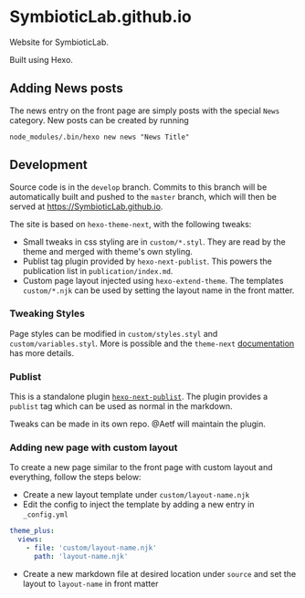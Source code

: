 # SymbioticLab.github.io

Website for SymbioticLab.

Built using Hexo.

## Adding News posts
The news entry on the front page are simply posts with the special `News` category. New posts can be created
by running
```
node_modules/.bin/hexo new news "News Title"
```

## Development
Source code is in the `develop` branch. Commits to this branch will be automatically built and pushed to the `master` branch, which will then be served at https://SymbioticLab.github.io.

The site is based on `hexo-theme-next`, with the following tweaks:

* Small tweaks in css styling are in `custom/*.styl`. They are read by the theme and merged with theme's own styling.
* Publist tag plugin provided by `hexo-next-publist`. This powers the publication list in `publication/index.md`.
* Custom page layout injected using `hexo-extend-theme`. The templates `custom/*.njk` can be used by setting the layout name in the front matter.

### Tweaking Styles
Page styles can be modified in `custom/styles.styl` and `custom/variables.styl`. More is possible and the `theme-next` [documentation](https://theme-next.js.org/docs/advanced-settings/custom-files.html) has more details.

### Publist
This is a standalone plugin [`hexo-next-publist`](https://github.com/Aetf/hexo-next-publist). The plugin provides a `publist` tag which can be used as normal
in the markdown.

Tweaks can be made in its own repo. @Aetf will maintain the plugin.

### Adding new page with custom layout
To create a new page similar to the front page with custom layout and everything, follow the steps below:

* Create a new layout template under `custom/layout-name.njk`
* Edit the config to inject the template by adding a new entry in `_config.yml`
```yaml
theme_plus:
  views:
    - file: 'custom/layout-name.njk'
      path: 'layout-name.njk'
```
* Create a new markdown file at desired location under `source` and set the layout to `layout-name` in front matter
